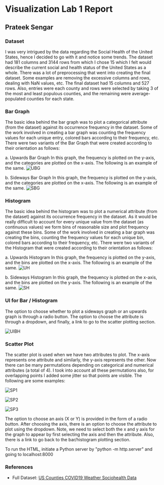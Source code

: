 # Visualization Lab 1 Report
## Prateek Sengar

### Dataset
I was very intrigued by the data regarding the Social Health of the United States, hence I decided to go with it and notice some trends. The dataset had 181 columns and 3144 rows from which I chose 15 which I felt would describe the current social and health status of the United States as a whole. There was a lot of preprocessing that went into creating the final dataset. Some examples are removing the excessive columns and rows, dealing with NaN values, etc. The final dataset had 15 columns and 527 rows. Also, entries were each county and rows were selected by taking 3 of the most and least populous counties, and the remaining were average-populated counties for each state.

### Bar Graph
The basic idea behind the bar graph was to plot a categorical attribute (from the dataset) against its occurrence frequency in the dataset. Some of the work involved in creating a bar graph was counting the frequency values for each unique entry, colored bars according to their frequency, etc. There were two variants of the Bar Graph that were created according to their orientation as follows:

a. Upwards Bar Graph
   In this graph, the frequency is plotted on the y-axis, and the categories are plotted on the x-axis. The following is an example of the same.
   ![UBG](screenshots/ss1.png)

b. Sideways Bar Graph
   In this graph, the frequency is plotted on the y-axis, and the categories are plotted on the x-axis. The following is an example of the same.
   ![SBG](screenshots/ss2.png)

### Histogram
The basic idea behind the histogram was to plot a numerical attribute (from the dataset) against its occurrence frequency in the dataset. As it would be really difficult to account for every unique value from the dataset (as continuous values) we form bins of reasonable size and plot frequency against these bins. Some of the work involved in creating a bar graph was creating the bins, counting the frequency values for each unique bin, colored bars according to their frequency, etc. There were two variants of the Histogram that were created according to their orientation as follows:

a. Upwards Histogram
   In this graph, the frequency is plotted on the y-axis, and the bins are plotted on the x-axis. The following is an example of the same.
   ![UH](screenshots/ss3.png)

b. Sideways Histogram
   In this graph, the frequency is plotted on the x-axis, and the bins are plotted on the y-axis. The following is an example of the same.
   ![SH](screenshots/ss4.png)

### UI for Bar / Histogram
The option to choose whether to plot a sideways graph or an upwards graph is through a radio button. The option to choose the attribute is through a dropdown, and finally, a link to go to the scatter plotting section.

![UIBH](screenshots/ss5.png)

### Scatter Plot
The scatter plot is used when we have two attributes to plot. The x-axis represents one attribute and similarly, the y-axis represents the other. Now there can be many permutations depending on categorical and numerical attributes (a total of 4). I took into account all these permutations also, for overlapping points I added some jitter so that points are visible. The following are some examples:

![SP1](screenshots/ss6.png)

![SP2](screenshots/ss7.png)

![SP3](screenshots/ss8.png)

The option to choose an axis (X or Y) is provided in the form of a radio button. After choosing the axis, there is an option to choose the attribute to plot using the dropdown. Note, we need to select both the x and y axis for the graph to appear by first selecting the axis and then the attribute. Also, there is a link to go back to the bar/histogram plotting section.

To run the HTML, initiate a Python server by "python -m http.server" and going to localhost:8000

### References
- Full Dataset: [US Counties COVID19 Weather Sociohealth Data](https://www.kaggle.com/datasets/johnjdavisiv/us-counties-covid19-weather-sociohealth-data)
